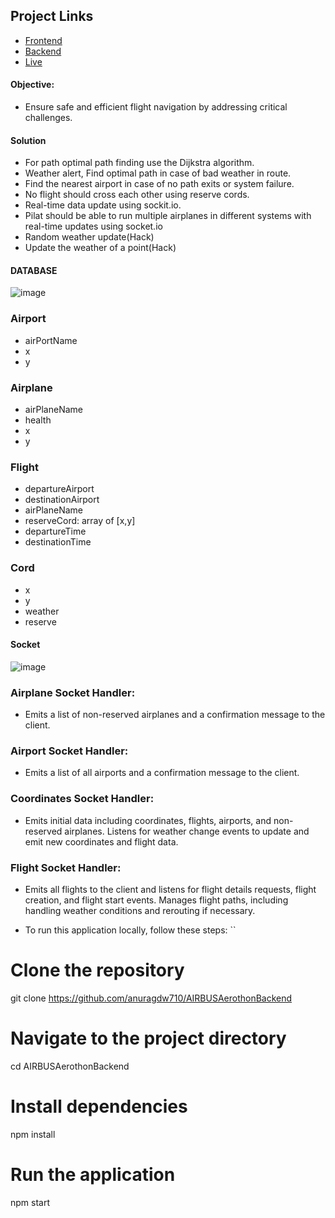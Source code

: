 ## Project Links
- [Frontend](https://github.com/altyon-get/flight-dashboard)
- [Backend](https://github.com/anuragdw710/AIRBUSAerothonBackend)
- [Live](https://aeronavigator.vercel.app/)


#### Objective: 
- Ensure safe and efficient flight navigation by addressing critical challenges.

#### Solution
- For path optimal path finding use the Dijkstra algorithm.
- Weather alert, Find optimal path in case of bad weather in route.
- Find the nearest airport in case of no path exits or system failure.
- No flight should cross each other using  reserve cords.
- Real-time data update using sockit.io.
- Pilat should be able to run multiple airplanes in different systems with real-time updates using socket.io
- Random weather update(Hack)
- Update the weather of a point(Hack)

#### DATABASE
![image](https://github.com/anuragdw710/AIRBUSAerothonBackend/assets/78266752/f414e0fd-edae-4141-8877-e49c5263f852)


### Airport

- airPortName
- x
- y

### Airplane

- airPlaneName
- health
- x
- y

### Flight

- departureAirport
- destinationAirport
- airPlaneName
- reserveCord: array of [x,y]
- departureTime
- destinationTime


### Cord

- x
- y
- weather
- reserve

#### Socket

![image](https://github.com/anuragdw710/AIRBUSAerothonBackend/assets/78266752/3cb01bb5-770c-40a9-b3f3-108684b00e54)

### Airplane Socket Handler:
- Emits a list of non-reserved airplanes and a confirmation message to the client.

### Airport Socket Handler:
- Emits a list of all airports and a confirmation message to the client.

### Coordinates Socket Handler:
- Emits initial data including coordinates, flights, airports, and non-reserved airplanes. Listens for weather change events to update and emit new coordinates and flight data.

### Flight Socket Handler:
- Emits all flights to the client and listens for flight details requests, flight creation, and flight start events. Manages flight paths, including handling weather conditions and rerouting if necessary.


- To run this application locally, follow these steps:
``
# Clone the repository
git clone https://github.com/anuragdw710/AIRBUSAerothonBackend

# Navigate to the project directory
cd AIRBUSAerothonBackend

# Install dependencies
npm install

# Run the application
npm start
```

